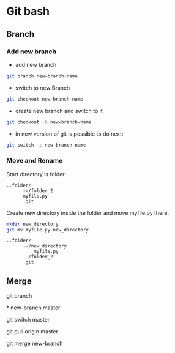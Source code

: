 # Git bash


## Branch

### Add new branch
- add new branch

```BASH
git branch new-branch-name
```

- switch to new Branch
```BASH
git checkout new-branch-name
```

- create new branch and switch to it
```BASH
git checkout -b new-branch-name

```

- in new version of git is possible to do next:
```BASH
git switch -c new-branch-name
```


### Move and Rename

Start directory is folder:
```
..folder/
      --/folder_2
      myfile.py
      .git
```

Create new directory inside the folder and move myfile.py there.

```BASH
mkdir new_directory
git mv myfile.py new_directory
```


```
..folder/
      --/new_directory
          myfile.py
      --/folder_2
      .git
```



## Merge

git branch

\* new-branch
master

git switch master

git pull origin master

git merge new-branch

